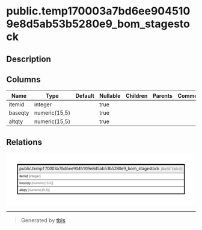 # public.temp170003a7bd6ee9045109e8d5ab53b5280e9_bom_stagestock

## Description

## Columns

| Name | Type | Default | Nullable | Children | Parents | Comment |
| ---- | ---- | ------- | -------- | -------- | ------- | ------- |
| itemid | integer |  | true |  |  |  |
| baseqty | numeric(15,5) |  | true |  |  |  |
| altqty | numeric(15,5) |  | true |  |  |  |

## Relations

![er](public.temp170003a7bd6ee9045109e8d5ab53b5280e9_bom_stagestock.svg)

---

> Generated by [tbls](https://github.com/k1LoW/tbls)
